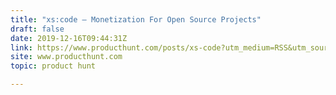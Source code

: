 ```yaml
---
title: "xs:code — Monetization For Open Source Projects"
draft: false
date: 2019-12-16T09:44:31Z
link: https://www.producthunt.com/posts/xs-code?utm_medium=RSS&utm_source=hune
site: www.producthunt.com
topic: product hunt  

---
```

